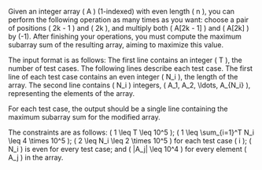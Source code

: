 Given an integer array \( A \) (1-indexed) with even length \( n \), you can perform the following operation as many times as you want: choose a pair of positions \( 2k - 1 \) and \( 2k \), and multiply both \( A[2k - 1] \) and \( A[2k] \) by \(-1\). After finishing your operations, you must compute the maximum subarray sum of the resulting array, aiming to maximize this value.

The input format is as follows: The first line contains an integer \( T \), the number of test cases. The following lines describe each test case. The first line of each test case contains an even integer \( N_i \), the length of the array. The second line contains \( N_i \) integers, \( A_1, A_2, \ldots, A_{N_i} \), representing the elements of the array.

For each test case, the output should be a single line containing the maximum subarray sum for the modified array.

The constraints are as follows: \( 1 \leq T \leq 10^5 \); \( 1 \leq \sum_{i=1}^T N_i \leq 4 \times 10^5 \); \( 2 \leq N_i \leq 2 \times 10^5 \) for each test case \( i \); \( N_i \) is even for every test case; and \( |A_j| \leq 10^4 \) for every element \( A_j \) in the array.
